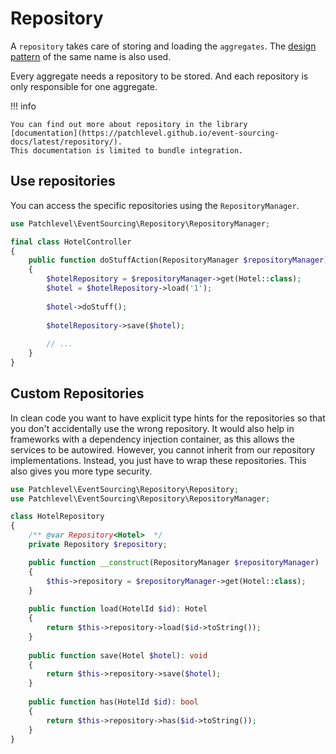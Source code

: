 # Repository

A `repository` takes care of storing and loading the `aggregates`.
The [design pattern](https://martinfowler.com/eaaCatalog/repository.html) of the same name is also used.

Every aggregate needs a repository to be stored.
And each repository is only responsible for one aggregate.

!!! info

    You can find out more about repository in the library 
    [documentation](https://patchlevel.github.io/event-sourcing-docs/latest/repository/). 
    This documentation is limited to bundle integration.

## Use repositories

You can access the specific repositories using the `RepositoryManager`.

```php
use Patchlevel\EventSourcing\Repository\RepositoryManager;

final class HotelController
{    
    public function doStuffAction(RepositoryManager $repositoryManager): Response
    {
        $hotelRepository = $repositoryManager->get(Hotel::class);
        $hotel = $hotelRepository->load('1');
        
        $hotel->doStuff();
        
        $hotelRepository->save($hotel);
        
        // ...
    }
}
```

## Custom Repositories

In clean code you want to have explicit type hints for the repositories
so that you don't accidentally use the wrong repository.
It would also help in frameworks with a dependency injection container,
as this allows the services to be autowired.
However, you cannot inherit from our repository implementations.
Instead, you just have to wrap these repositories.
This also gives you more type security.

```php
use Patchlevel\EventSourcing\Repository\Repository;
use Patchlevel\EventSourcing\Repository\RepositoryManager;

class HotelRepository 
{
    /** @var Repository<Hotel>  */
    private Repository $repository;

    public function __construct(RepositoryManager $repositoryManager) 
    {
        $this->repository = $repositoryManager->get(Hotel::class);
    }
    
    public function load(HotelId $id): Hotel 
    {
        return $this->repository->load($id->toString());
    }
    
    public function save(Hotel $hotel): void 
    {
        return $this->repository->save($hotel);
    }
    
    public function has(HotelId $id): bool 
    {
        return $this->repository->has($id->toString());
    }
}
```

